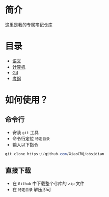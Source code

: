 # 简介

这里是我的专属笔记仓库

# 目录

- [语文](./语文/README.md)
- [计算机](./计算机/README.md)
- [Git](Git.md)
- [考纲](./Resource/考纲.pdf)

# 如何使用？

## 命令行

- 安装 `git` 工具
- 命令行定位 `特定目录` 
- 输入以下指令

```powershell
git clone https://github.com/XiaoCRQ/obsidian
```

## 直接下载

- 在 `Github` 中下载整个仓库的 `zip` 文件
- 在 `特定目录` 解压即可